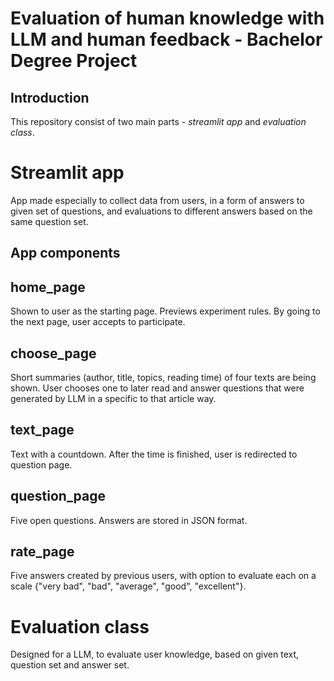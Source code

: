 # Evaluation of human knowledge with LLM and human feedback - Bachelor Degree Project

## Introduction

This repository consist of two main parts - *streamlit app* and *evaluation class*.

# Streamlit app

App made especially to collect data from users, in a form of answers to given set of questions, and evaluations to different answers based on the same question set.

## App components

## home_page

Shown to user as the starting page. Previews experiment rules. By going to the next page, user accepts to participate.

## choose_page

Short summaries (author, title, topics, reading time) of four texts are being shown. User chooses one to later read and answer questions that were generated by LLM in a specific to that article way.

## text_page

Text with a countdown. After the time is finished, user is redirected to question page.

## question_page

Five open questions. Answers are stored in JSON format.

## rate_page

Five answers created by previous users, with option to evaluate each on a scale {"very bad", "bad", "average", "good", "excellent"}.

# Evaluation class

Designed for a LLM, to evaluate user knowledge, based on given text, question set and answer set.



